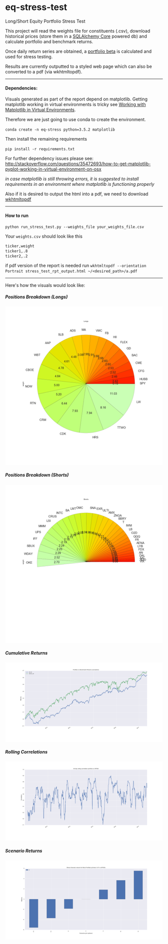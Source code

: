 # eq-stress-test
Long/Short Equity Portfolio Stress Test

This project will read the weights file for constituents (.csv), download historical prices (store them in a [SQLAlchemy Core](http://docs.sqlalchemy.org/en/latest/core/engines.html) powered db) and calculate portfolio and benchmark returns.

Once daily return series are obtained, a [portfolio beta](http://www.investopedia.com/terms/b/beta.asp) is calculated and used for stress testing.

Results are currently outputted to a styled web page which can also be converted to a pdf (via wkhtmltopdf).

-----

#### Dependencies:

Visuals generated as part of the report depend on matplotlib. Getting matplotlib working in virtual environments is tricky see [Working with Matplotlib in Virtual Environments](http://matplotlib.org/faq/virtualenv_faq.html).

Therefore we are just going to use conda to create the environment.

`conda create -n eq-stress python=3.5.2 matplotlib`

Then install the remaining requirements

`pip install -r requirements.txt`

For further dependency issues please see: http://stackoverflow.com/questions/35472693/how-to-get-matplotlib-pyplot-working-in-virtual-environment-on-osx

_in case matplotlib is still throwing errors, it is suggested to install requirements in an environment where matplotlib is functioning properly_

Also if it is desired to output the html into a pdf, we need to download [wkhtmltopdf](https://wkhtmltopdf.org/downloads.html)
 
----

#### How to run

`python run_stress_test.py --weights_file your_weights_file.csv`

Your `weights.csv` should look like this

```
ticker,weight
ticker1,.8
ticker2,.2
```

if pdf version of the report is needed run `wkhtmltopdf --orientation Portrait stress_test_rpt_output.html ~/<desired_path>/a.pdf`

----

Here's how the visuals would look like:
 
 ##### Positions Breakdown (Longs)
 ![alt_text](./images/pos_breakdown_longs.png)
 
 ##### Positions Breakdown (Shorts)
 ![alt_text](./images/pos_breakdown_shorts.png)
 
 ##### Cumulative Returns
 ![alt_text](./images/cum_returns.png)
 
 ##### Rolling Correlations
 ![alt_text](./images/rolling_corr.png)
 
 ##### Scenario Returns
 ![alt_text](./images/scenario_returns.png)